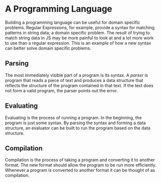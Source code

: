 # A Programming Language

Building a programming language can be useful for domain specific problems. Regular Expressions, for example, provide a syntax for matching patterns in string data; a domain specific problem. The result of trying to match string data in JS may be more painful to look at and a lot more work to use than a regular expression. This is an example of how a new syntax can better solve domain specific problems.

## Parsing

The most immediately visible part of a program is its syntax. A *parser* is program that reads a piece of text and produces a data structure that reflects the structure of the program contained in that text. If the text does not form a valid program, the parser points out the error.

## Evaluating

Evaluating is the process of running a program. In the beginning, the program is just some syntax. By parsing the syntax and forming a data structure, an evaluator can be built to run the program based on the data structure.

## Compilation

Compilation is the process of taking a program and converting it to another format. The new format should allow the program to be run more efficiently. Whenever a program is converted to another format it can be thought of as compilation.